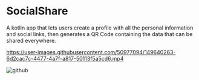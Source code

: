# SocialShare
A kotlin app that lets users create a profile with all the personal information and social links, then generates a QR Code containing the data that can be shared everywhere.



https://user-images.githubusercontent.com/50977094/149640263-6d2cac7c-4477-4a7f-a817-50113f5a5cd6.mp4


![github](https://user-images.githubusercontent.com/50977094/149639787-c0e95703-7163-42f9-a188-bedf5f78a319.png)
